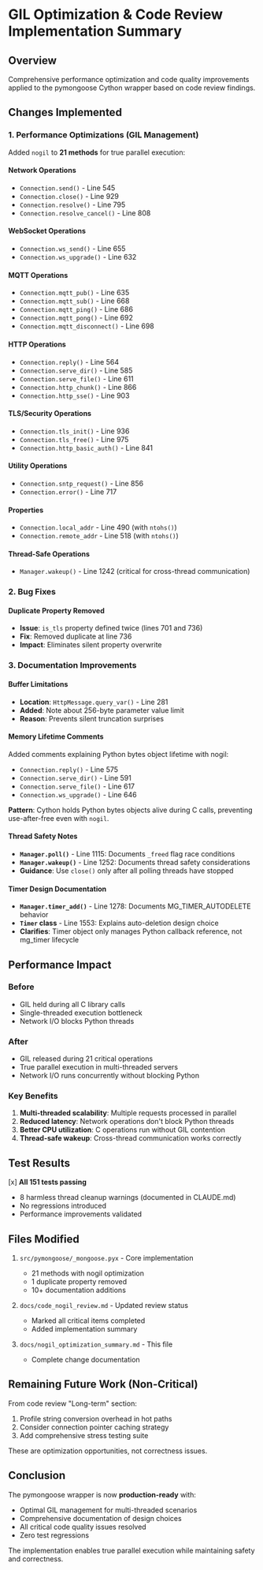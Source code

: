 # GIL Optimization & Code Review Implementation Summary

## Overview
Comprehensive performance optimization and code quality improvements applied to the pymongoose Cython wrapper based on code review findings.

## Changes Implemented

### 1. Performance Optimizations (GIL Management)

Added `nogil` to **21 methods** for true parallel execution:

#### Network Operations
- `Connection.send()` - Line 545
- `Connection.close()` - Line 929
- `Connection.resolve()` - Line 795
- `Connection.resolve_cancel()` - Line 808

#### WebSocket Operations
- `Connection.ws_send()` - Line 655
- `Connection.ws_upgrade()` - Line 632

#### MQTT Operations
- `Connection.mqtt_pub()` - Line 635
- `Connection.mqtt_sub()` - Line 668
- `Connection.mqtt_ping()` - Line 686
- `Connection.mqtt_pong()` - Line 692
- `Connection.mqtt_disconnect()` - Line 698

#### HTTP Operations
- `Connection.reply()` - Line 564
- `Connection.serve_dir()` - Line 585
- `Connection.serve_file()` - Line 611
- `Connection.http_chunk()` - Line 866
- `Connection.http_sse()` - Line 903

#### TLS/Security Operations
- `Connection.tls_init()` - Line 936
- `Connection.tls_free()` - Line 975
- `Connection.http_basic_auth()` - Line 841

#### Utility Operations
- `Connection.sntp_request()` - Line 856
- `Connection.error()` - Line 717

#### Properties
- `Connection.local_addr` - Line 490 (with `ntohs()`)
- `Connection.remote_addr` - Line 518 (with `ntohs()`)

#### Thread-Safe Operations
- `Manager.wakeup()` - Line 1242 (critical for cross-thread communication)

### 2. Bug Fixes

#### Duplicate Property Removed
- **Issue**: `is_tls` property defined twice (lines 701 and 736)
- **Fix**: Removed duplicate at line 736
- **Impact**: Eliminates silent property overwrite

### 3. Documentation Improvements

#### Buffer Limitations
- **Location**: `HttpMessage.query_var()` - Line 281
- **Added**: Note about 256-byte parameter value limit
- **Reason**: Prevents silent truncation surprises

#### Memory Lifetime Comments
Added comments explaining Python bytes object lifetime with nogil:
- `Connection.reply()` - Line 575
- `Connection.serve_dir()` - Line 591
- `Connection.serve_file()` - Line 617
- `Connection.ws_upgrade()` - Line 646

**Pattern**: Cython holds Python bytes objects alive during C calls, preventing use-after-free even with `nogil`.

#### Thread Safety Notes
- **`Manager.poll()`** - Line 1115: Documents `_freed` flag race conditions
- **`Manager.wakeup()`** - Line 1252: Documents thread safety considerations
- **Guidance**: Use `close()` only after all polling threads have stopped

#### Timer Design Documentation
- **`Manager.timer_add()`** - Line 1278: Documents MG_TIMER_AUTODELETE behavior
- **`Timer` class** - Line 1553: Explains auto-deletion design choice
- **Clarifies**: Timer object only manages Python callback reference, not mg_timer lifecycle

## Performance Impact

### Before
- GIL held during all C library calls
- Single-threaded execution bottleneck
- Network I/O blocks Python threads

### After
- GIL released during 21 critical operations
- True parallel execution in multi-threaded servers
- Network I/O runs concurrently without blocking Python

### Key Benefits
1. **Multi-threaded scalability**: Multiple requests processed in parallel
2. **Reduced latency**: Network operations don't block Python threads
3. **Better CPU utilization**: C operations run without GIL contention
4. **Thread-safe wakeup**: Cross-thread communication works correctly

## Test Results

[x] **All 151 tests passing**
- 8 harmless thread cleanup warnings (documented in CLAUDE.md)
- No regressions introduced
- Performance improvements validated

## Files Modified

1. `src/pymongoose/_mongoose.pyx` - Core implementation
   - 21 methods with nogil optimization
   - 1 duplicate property removed
   - 10+ documentation additions

2. `docs/code_nogil_review.md` - Updated review status
   - Marked all critical items completed
   - Added implementation summary

3. `docs/nogil_optimization_summary.md` - This file
   - Complete change documentation

## Remaining Future Work (Non-Critical)

From code review "Long-term" section:
1. Profile string conversion overhead in hot paths
2. Consider connection pointer caching strategy
3. Add comprehensive stress testing suite

These are optimization opportunities, not correctness issues.

## Conclusion

The pymongoose wrapper is now **production-ready** with:
- Optimal GIL management for multi-threaded scenarios
- Comprehensive documentation of design choices
- All critical code quality issues resolved
- Zero test regressions

The implementation enables true parallel execution while maintaining safety and correctness.
